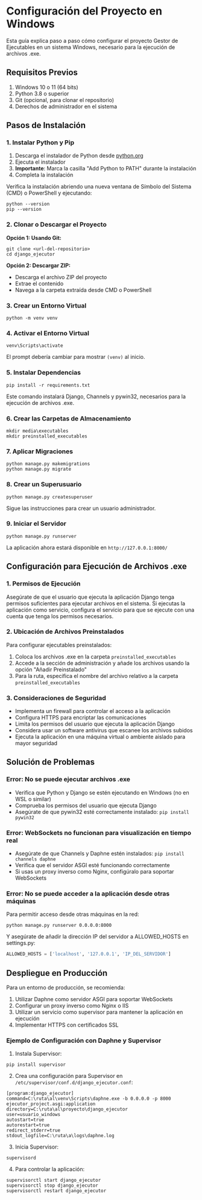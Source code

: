 # Configuración del Proyecto en Windows

Esta guía explica paso a paso cómo configurar el proyecto Gestor de Ejecutables en un sistema Windows, necesario para la ejecución de archivos .exe.

## Requisitos Previos

1. Windows 10 o 11 (64 bits)
2. Python 3.8 o superior
3. Git (opcional, para clonar el repositorio)
4. Derechos de administrador en el sistema

## Pasos de Instalación

### 1. Instalar Python y Pip

1. Descarga el instalador de Python desde [python.org](https://www.python.org/downloads/windows/)
2. Ejecuta el instalador
3. **Importante**: Marca la casilla "Add Python to PATH" durante la instalación
4. Completa la instalación

Verifica la instalación abriendo una nueva ventana de Símbolo del Sistema (CMD) o PowerShell y ejecutando:

```
python --version
pip --version
```

### 2. Clonar o Descargar el Proyecto

**Opción 1: Usando Git:**
```
git clone <url-del-repositorio>
cd django_ejecutor
```

**Opción 2: Descargar ZIP:**
- Descarga el archivo ZIP del proyecto
- Extrae el contenido
- Navega a la carpeta extraída desde CMD o PowerShell

### 3. Crear un Entorno Virtual

```
python -m venv venv
```

### 4. Activar el Entorno Virtual

```
venv\Scripts\activate
```

El prompt debería cambiar para mostrar `(venv)` al inicio.

### 5. Instalar Dependencias

```
pip install -r requirements.txt
```

Este comando instalará Django, Channels y pywin32, necesarios para la ejecución de archivos .exe.

### 6. Crear las Carpetas de Almacenamiento

```
mkdir media\executables
mkdir preinstalled_executables
```

### 7. Aplicar Migraciones

```
python manage.py makemigrations
python manage.py migrate
```

### 8. Crear un Superusuario

```
python manage.py createsuperuser
```

Sigue las instrucciones para crear un usuario administrador.

### 9. Iniciar el Servidor

```
python manage.py runserver
```

La aplicación ahora estará disponible en `http://127.0.0.1:8000/`

## Configuración para Ejecución de Archivos .exe

### 1. Permisos de Ejecución

Asegúrate de que el usuario que ejecuta la aplicación Django tenga permisos suficientes para ejecutar archivos en el sistema. Si ejecutas la aplicación como servicio, configura el servicio para que se ejecute con una cuenta que tenga los permisos necesarios.

### 2. Ubicación de Archivos Preinstalados

Para configurar ejecutables preinstalados:

1. Coloca los archivos .exe en la carpeta `preinstalled_executables`
2. Accede a la sección de administración y añade los archivos usando la opción "Añadir Preinstalado"
3. Para la ruta, especifica el nombre del archivo relativo a la carpeta `preinstalled_executables`

### 3. Consideraciones de Seguridad

- Implementa un firewall para controlar el acceso a la aplicación
- Configura HTTPS para encriptar las comunicaciones
- Limita los permisos del usuario que ejecuta la aplicación Django
- Considera usar un software antivirus que escanee los archivos subidos
- Ejecuta la aplicación en una máquina virtual o ambiente aislado para mayor seguridad

## Solución de Problemas

### Error: No se puede ejecutar archivos .exe

- Verifica que Python y Django se estén ejecutando en Windows (no en WSL o similar)
- Comprueba los permisos del usuario que ejecuta Django
- Asegúrate de que pywin32 esté correctamente instalado: `pip install pywin32`

### Error: WebSockets no funcionan para visualización en tiempo real

- Asegúrate de que Channels y Daphne estén instalados: `pip install channels daphne`
- Verifica que el servidor ASGI esté funcionando correctamente
- Si usas un proxy inverso como Nginx, configúralo para soportar WebSockets

### Error: No se puede acceder a la aplicación desde otras máquinas

Para permitir acceso desde otras máquinas en la red:

```
python manage.py runserver 0.0.0.0:8000
```

Y asegúrate de añadir la dirección IP del servidor a ALLOWED_HOSTS en settings.py:

```python
ALLOWED_HOSTS = ['localhost', '127.0.0.1', 'IP_DEL_SERVIDOR']
```

## Despliegue en Producción

Para un entorno de producción, se recomienda:

1. Utilizar Daphne como servidor ASGI para soportar WebSockets
2. Configurar un proxy inverso como Nginx o IIS
3. Utilizar un servicio como supervisor para mantener la aplicación en ejecución
4. Implementar HTTPS con certificados SSL

### Ejemplo de Configuración con Daphne y Supervisor

1. Instala Supervisor:
```
pip install supervisor
```

2. Crea una configuración para Supervisor en `/etc/supervisor/conf.d/django_ejecutor.conf`:
```
[program:django_ejecutor]
command=C:\ruta\al\venv\Scripts\daphne.exe -b 0.0.0.0 -p 8000 ejecutor_project.asgi:application
directory=C:\ruta\al\proyecto\django_ejecutor
user=usuario_windows
autostart=true
autorestart=true
redirect_stderr=true
stdout_logfile=C:\ruta\a\logs\daphne.log
```

3. Inicia Supervisor:
```
supervisord
```

4. Para controlar la aplicación:
```
supervisorctl start django_ejecutor
supervisorctl stop django_ejecutor
supervisorctl restart django_ejecutor
```
